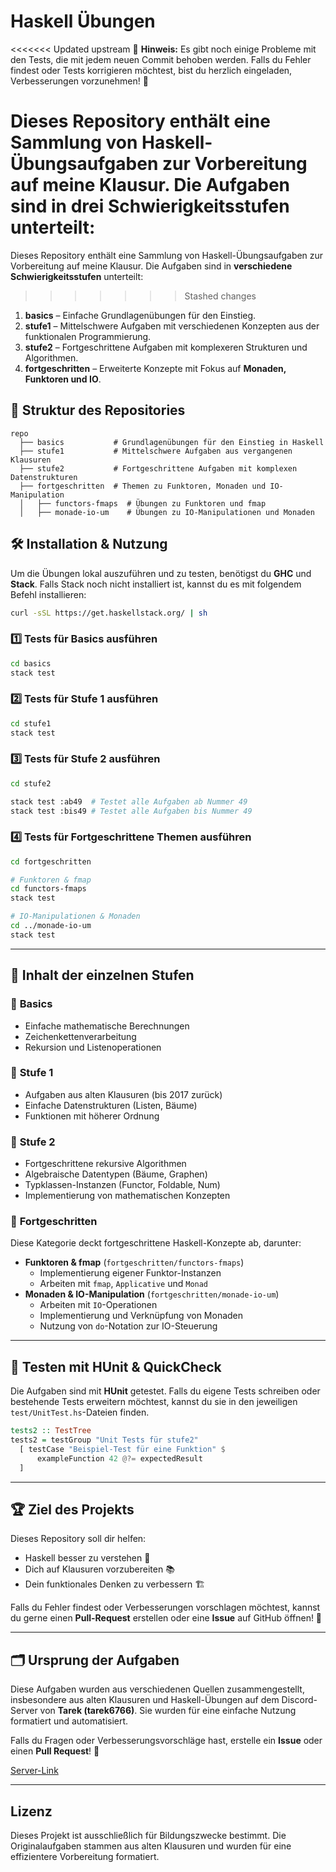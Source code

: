 # Haskell Übungen

<<<<<<< Updated upstream
🚧 **Hinweis:** Es gibt noch einige Probleme mit den Tests, die mit jedem neuen Commit behoben werden. Falls du Fehler findest oder Tests korrigieren möchtest, bist du herzlich eingeladen, Verbesserungen vorzunehmen! 🙌

Dieses Repository enthält eine Sammlung von Haskell-Übungsaufgaben zur Vorbereitung auf meine Klausur. Die Aufgaben sind in drei Schwierigkeitsstufen unterteilt:
=======
Dieses Repository enthält eine Sammlung von Haskell-Übungsaufgaben zur Vorbereitung auf meine Klausur. Die Aufgaben sind in **verschiedene Schwierigkeitsstufen** unterteilt:
>>>>>>> Stashed changes

1. **basics** – Einfache Grundlagenübungen für den Einstieg.
2. **stufe1** – Mittelschwere Aufgaben mit verschiedenen Konzepten aus der funktionalen Programmierung.
3. **stufe2** – Fortgeschrittene Aufgaben mit komplexeren Strukturen und Algorithmen.
4. **fortgeschritten** – Erweiterte Konzepte mit Fokus auf **Monaden, Funktoren und IO**.

## 📂 Struktur des Repositories

```
repo
  ├── basics           # Grundlagenübungen für den Einstieg in Haskell
  ├── stufe1           # Mittelschwere Aufgaben aus vergangenen Klausuren
  ├── stufe2           # Fortgeschrittene Aufgaben mit komplexen Datenstrukturen
  ├── fortgeschritten  # Themen zu Funktoren, Monaden und IO-Manipulation
  │   ├── functors-fmaps  # Übungen zu Funktoren und fmap
  │   ├── monade-io-um    # Übungen zu IO-Manipulationen und Monaden
```

## 🛠 Installation & Nutzung

Um die Übungen lokal auszuführen und zu testen, benötigst du **GHC** und **Stack**. Falls Stack noch nicht installiert ist, kannst du es mit folgendem Befehl installieren:

```bash
curl -sSL https://get.haskellstack.org/ | sh
```

### 1️⃣ **Tests für Basics ausführen**
```bash
cd basics
stack test
```

### 2️⃣ **Tests für Stufe 1 ausführen**
```bash
cd stufe1
stack test
```

### 3️⃣ **Tests für Stufe 2 ausführen**
```bash
cd stufe2

stack test :ab49  # Testet alle Aufgaben ab Nummer 49
stack test :bis49 # Testet alle Aufgaben bis Nummer 49
```

### 4️⃣ **Tests für Fortgeschrittene Themen ausführen**
```bash
cd fortgeschritten

# Funktoren & fmap
cd functors-fmaps
stack test

# IO-Manipulationen & Monaden
cd ../monade-io-um
stack test
```

---

## 📖 Inhalt der einzelnen Stufen

### 🔹 **Basics**
- Einfache mathematische Berechnungen
- Zeichenkettenverarbeitung
- Rekursion und Listenoperationen

### 🔹 **Stufe 1**
- Aufgaben aus alten Klausuren (bis 2017 zurück)
- Einfache Datenstrukturen (Listen, Bäume)
- Funktionen mit höherer Ordnung

### 🔹 **Stufe 2**
- Fortgeschrittene rekursive Algorithmen
- Algebraische Datentypen (Bäume, Graphen)
- Typklassen-Instanzen (Functor, Foldable, Num)
- Implementierung von mathematischen Konzepten

### 🔹 **Fortgeschritten**
Diese Kategorie deckt fortgeschrittene Haskell-Konzepte ab, darunter:
- **Funktoren & fmap** (`fortgeschritten/functors-fmaps`)
  - Implementierung eigener Funktor-Instanzen
  - Arbeiten mit `fmap`, `Applicative` und `Monad`
- **Monaden & IO-Manipulation** (`fortgeschritten/monade-io-um`)
  - Arbeiten mit `IO`-Operationen
  - Implementierung und Verknüpfung von Monaden
  - Nutzung von `do`-Notation zur IO-Steuerung

---

## 🧪 Testen mit HUnit & QuickCheck

Die Aufgaben sind mit **HUnit** getestet. Falls du eigene Tests schreiben oder bestehende Tests erweitern möchtest, kannst du sie in den jeweiligen `test/UnitTest.hs`-Dateien finden.

```haskell
tests2 :: TestTree
tests2 = testGroup "Unit Tests für stufe2"
  [ testCase "Beispiel-Test für eine Funktion" $
      exampleFunction 42 @?= expectedResult
  ]
```

---

## 🏆 Ziel des Projekts

Dieses Repository soll dir helfen:
- Haskell besser zu verstehen 🧠
- Dich auf Klausuren vorzubereiten 📚
- Dein funktionales Denken zu verbessern 🏗

Falls du Fehler findest oder Verbesserungen vorschlagen möchtest, kannst du gerne einen **Pull-Request** erstellen oder eine **Issue** auf GitHub öffnen! 🚀

---

## 🗂 Ursprung der Aufgaben

Diese Aufgaben wurden aus verschiedenen Quellen zusammengestellt, insbesondere aus alten Klausuren und Haskell-Übungen auf dem Discord-Server von **Tarek (tarek6766)**. Sie wurden für eine einfache Nutzung formatiert und automatisiert.

Falls du Fragen oder Verbesserungsvorschläge hast, erstelle ein **Issue** oder einen **Pull Request**! 🚀

[Server-Link](https://discord.gg/ZpTqM2wMEe)

---

## Lizenz
Dieses Projekt ist ausschließlich für Bildungszwecke bestimmt. Die Originalaufgaben stammen aus alten Klausuren und wurden für eine effizientere Vorbereitung formatiert.